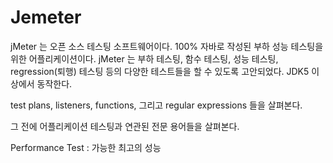 # Jemeter

jMeter 는 오픈 소스 테스팅 소프트웨어이다. 100% 자바로 작성된 부하 성능 테스팅을 위한 어플리케이션이다. jMeter 는 부하 테스팅, 함수 테스팅, 성능 테스팅, regression(퇴행) 테스팅 등의 다양한 테스트들을 할 수 있도록 고안되었다. JDK5 이상에서 동작한다.

test plans, listeners, functions, 그리고 regular expressions 들을 살펴본다.

그 전에 어플리케이션 테스팅과 연관된 전문 용어들을 살펴본다.

Performance Test
: 가능한 최고의 성능 
<!--stackedit_data:
eyJoaXN0b3J5IjpbMzc0MjM4NzU2LDMxNjQ1NTU4NSw5MDM0Mz
Q3OTEsMjY0ODk1ODUsNzI1MTQ1MTM5LC03NDQ0OTQ5ODZdfQ==

-->